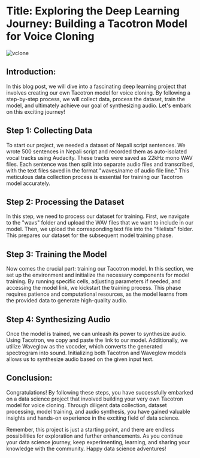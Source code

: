 # Title: Exploring the Deep Learning Journey: Building a Tacotron Model for Voice Cloning
![vclone](https://github.com/Hem5555/Exploring-the-Deep-Learning-Journey-Building-a-Tacotron-Model-for-Voice-Cloning/assets/121716939/69f40fec-67fb-49e6-81d3-8e8001229cd0)

## Introduction:
In this blog post, we will dive into a fascinating deep learning  project that involves creating our own Tacotron model for voice cloning. By following a step-by-step process, we will collect data, process the dataset, train the model, and ultimately achieve our goal of synthesizing audio. Let's embark on this exciting journey!

## Step 1: Collecting Data
To start our project, we needed a dataset of Nepali script sentences. We wrote 500 sentences in Nepali script and recorded them as auto-isolated vocal tracks using Audacity. These tracks were saved as 22kHz mono WAV files. Each sentence was then split into separate audio files and transcribed, with the text files saved in the format "waves/name of audio file line." This meticulous data collection process is essential for training our Tacotron model accurately.

## Step 2: Processing the Dataset
In this step, we need to process our dataset for training. First, we navigate to the "wavs" folder and upload the WAV files that we want to include in our model. Then, we upload the corresponding text file into the "filelists" folder. This prepares our dataset for the subsequent model training phase.

## Step 3: Training the Model
Now comes the crucial part: training our Tacotron model. In this section, we set up the environment and initialize the necessary components for model training. By running specific cells, adjusting parameters if needed, and accessing the model link, we kickstart the training process. This phase requires patience and computational resources, as the model learns from the provided data to generate high-quality audio.

## Step 4: Synthesizing Audio
Once the model is trained, we can unleash its power to synthesize audio. Using Tacotron, we copy and paste the link to our model. Additionally, we utilize Waveglow as the vocoder, which converts the generated spectrogram into sound. Initializing both Tacotron and Waveglow models allows us to synthesize audio based on the given input text.

## Conclusion:
Congratulations! By following these steps, you have successfully embarked on a data science project that involved building your very own Tacotron model for voice cloning. Through diligent data collection, dataset processing, model training, and audio synthesis, you have gained valuable insights and hands-on experience in the exciting field of data science.

Remember, this project is just a starting point, and there are endless possibilities for exploration and further enhancements. As you continue your data science journey, keep experimenting, learning, and sharing your knowledge with the community. Happy data science adventures!
